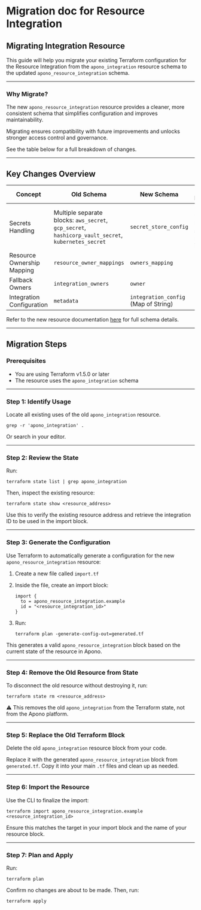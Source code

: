# Migration doc for Resource Integration

## Migrating Integration Resource

This guide will help you migrate your existing Terraform configuration for the Resource Integration from the `apono_integration` resource schema to the updated `apono_resource_integration` schema.

---

### Why Migrate?

The new `apono_resource_integration` resource provides a cleaner, more consistent schema that simplifies configuration and improves maintainability.

Migrating ensures compatibility with future improvements and unlocks stronger access control and governance.

See the table below for a full breakdown of changes.

---

## Key Changes Overview

| Concept                  | Old Schema                                                      | New Schema                   | Changes’ Description                          |
|--------------------------|-----------------------------------------------------------------|------------------------------|-----------------------------------------------|
| Secrets Handling         | Multiple separate blocks: `aws_secret`, `gcp_secret`, `hashicorp_vault_secret`, `kubernetes_secret` | `secret_store_config`        | Unified under one block; one secret store per integration |
| Resource Ownership Mapping | `resource_owner_mappings`                                     | `owners_mapping`             | Renamed                                       |
| Fallback Owners          | `integration_owners`                                            | `owner`                      | Renamed                                       |
| Integration Configuration| `metadata`                                                      | `integration_config` (Map of String) | Renamed                               |

Refer to the new resource documentation [here](../resources/resource_integration.md) for full schema details.

---

## Migration Steps

### Prerequisites

- You are using Terraform v1.5.0 or later
- The resource uses the `apono_integration` schema

---

### Step 1: Identify Usage

Locate all existing uses of the old `apono_integration` resource.

```shell
grep -r 'apono_integration' .
```
Or search in your editor.

---

### Step 2: Review the State

Run:
```shell
terraform state list | grep apono_integration
```
Then, inspect the existing resource:
```shell
terraform state show <resource_address>
```
Use this to verify the existing resource address and retrieve the integration ID to be used in the import block.

---

### Step 3: Generate the Configuration

Use Terraform to automatically generate a configuration for the new `apono_resource_integration` resource:

1. Create a new file called `import.tf`
2. Inside the file, create an import block:

    ```hcl
    import {
      to = apono_resource_integration.example
      id = "<resource_integration_id>"
    }
    ```

3. Run:

    ```shell
    terraform plan -generate-config-out=generated.tf
    ```

This generates a valid `apono_resource_integration` block based on the current state of the resource in Apono.

---

### Step 4: Remove the Old Resource from State

To disconnect the old resource without destroying it, run:

```shell
terraform state rm <resource_address>
```

⚠️ This removes the old `apono_integration` from the Terraform state, not from the Apono platform.

---

### Step 5: Replace the Old Terraform Block

Delete the old `apono_integration` resource block from your code.

Replace it with the generated `apono_resource_integration` block from `generated.tf`. Copy it into your main `.tf` files and clean up as needed.

---

### Step 6: Import the Resource

Use the CLI to finalize the import:

```shell
terraform import apono_resource_integration.example <resource_integration_id>
```

Ensure this matches the target in your import block and the name of your resource block.

---

### Step 7: Plan and Apply

Run:

```shell
terraform plan
```

Confirm no changes are about to be made. Then, run:

```shell
terraform apply
```
